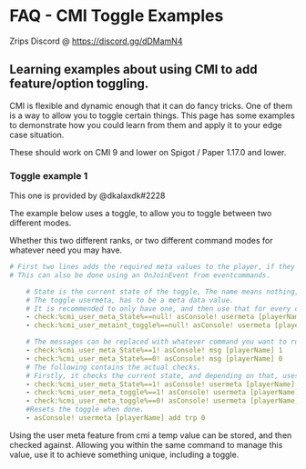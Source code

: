 # FAQ - CMI Toggle Examples

Zrips Discord @ https://discord.gg/dDMamN4

## Learning examples about using CMI to add feature/option toggling.

CMI is flexible and dynamic enough that it can do fancy tricks. One of them is a way to allow you to toggle certain things. This page has some examples to demonstrate how you could learn from them and apply it to your edge case situation.

These should work on CMI 9 and lower on Spigot / Paper 1.17.0 and lower.

### Toggle example 1

This one is provided by @dkalaxdk#2228

The example below uses a toggle, to allow you to toggle between two different modes.

Whether this two different ranks, or two different command modes for whatever need you may have.
```yaml
# First two lines adds the required meta values to the player, if they haven't been created before.
# This can also be done using an OnJoinEvent from eventcommands.

    # State is the current state of the toggle, The name means nothing, and can be replaced with whatever you want(Can also be the current rank of the user).
    # The toggle usermeta, has to be a meta data value.
    # It is recommended to only have one, and then use that for every command, to limit the amount of usermeta needed.
    - check:%cmi_user_meta_State%==null! asConsole! usermeta [playerName] add rp 1
    - check:%cmi_user_metaint_toggle%==null! asConsole! usermeta [playerName] add trp 0

    # The messages can be replaced with whatever command you want to run. (Either permissions change or something like that.)
    - check:%cmi_user_meta_State%==1! asConsole! msg [playerName] 1
    - check:%cmi_user_meta_State%==0! asConsole! msg [playerName] 0
    # The following contains the actual checks.
    # Firstly, it checks the current state, and depending on that, uses usermeta to decide whether or not the value should be toggled.
    - check:%cmi_user_meta_State%==1! asConsole! usermeta [playerName] add trp 1
    - check:%cmi_user_meta_toggle%==1! asConsole! usermeta [playerName] add temprp 0
    - check:%cmi_user_meta_toggle%==0! asConsole! usermeta [playerName] add temprp 1
    #Resets the toggle when done.
    - asConsole! usermeta [playerName] add trp 0
```

Using the user meta feature from cmi a temp value can be stored, and then checked against. Allowing you within the same command to manage this value, use it to achieve something unique, including a toggle.
